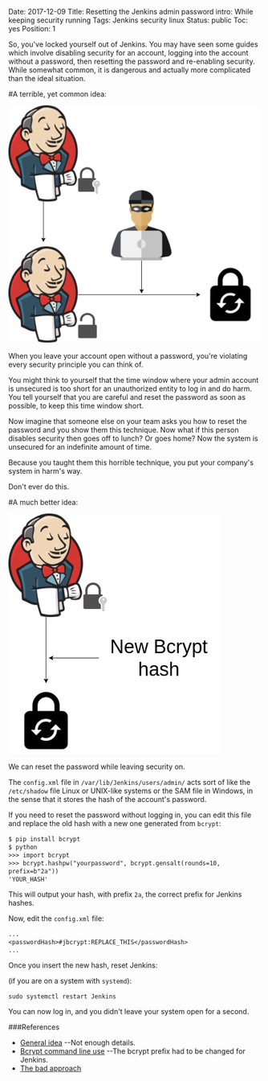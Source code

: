 Date: 2017-12-09
Title: Resetting the Jenkins admin password
intro: While keeping security running
Tags: Jenkins security linux
Status: public
Toc: yes
Position: 1

So, you've locked yourself out of Jenkins. You may have seen some guides which
involve disabling security for an account, logging into the account without a password,
then resetting the password and re-enabling security. While somewhat common, it is dangerous and
actually more complicated than the ideal situation.

#A terrible, yet common idea:

![Jenkins bad password reset](/images/jenkins-password-reset-bad.png)

When you leave your account open without a password, you're violating every
security principle you can think of.

You might think to yourself that the time window where your admin account
is unsecured is too short for an unauthorized entity to log in and do harm.
You tell yourself that you are careful and reset the password as soon as possible,
to keep this time window short.

Now imagine that someone else on your team asks you how to reset the password
and you show them this technique. Now what if this person disables security
then goes off to lunch? Or goes home? Now the system is unsecured for an indefinite
amount of time.

Because you taught them this horrible technique,
you put your company's system in harm's way.

Don't ever do this.

#A much better idea:

![Jenkins good password reset](/images/jenkins-password-reset-good.png)

We can reset the password while leaving security on.

The `config.xml` file in `/var/lib/Jenkins/users/admin/` acts sort of like
the `/etc/shadow` file Linux or UNIX-like systems or the SAM file in Windows, in the sense that it stores
the hash of the account's password.

If you need to reset the password without logging in, you can edit this file
and replace the old hash with a new one generated from `bcrypt`:

```
$ pip install bcrypt
$ python
>>> import bcrypt
>>> bcrypt.hashpw("yourpassword", bcrypt.gensalt(rounds=10, prefix=b"2a"))
'YOUR_HASH'
```

This will output your hash, with prefix `2a`, the correct prefix for Jenkins hashes.

Now, edit the `config.xml` file:

```
...
<passwordHash>#jbcrypt:REPLACE_THIS</passwordHash>
...
```

Once you insert the new hash, reset Jenkins:

(if you are on a system with `systemd`):

```
sudo systemctl restart Jenkins
```

You can now log in, and you didn't leave your system open for a second.

###References
* [General idea](https://www.linkedin.com/pulse/devops-jenkins-ci-cd-how-reset-admin-password-yogesh-mehta/) --Not enough details.
* [Bcrypt command line use](https://unix.stackexchange.com/a/308024) --The bcrypt prefix had to be changed for Jenkins.
* [The bad approach](https://gist.github.com/gmhawash/4043232)
